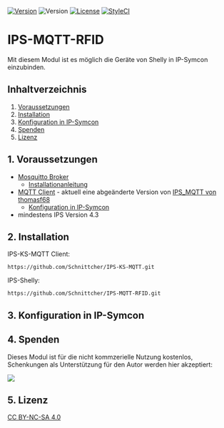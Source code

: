 [![Version](https://img.shields.io/badge/Symcon-PHPModul-red.svg)](https://www.symcon.de/service/dokumentation/entwicklerbereich/sdk-tools/sdk-php/)
![Version](https://img.shields.io/badge/Symcon%20Version-4.3%20%3E-blue.svg)
[![License](https://img.shields.io/badge/License-CC%20BY--NC--SA%204.0-green.svg)](https://creativecommons.org/licenses/by-nc-sa/4.0/)
[![StyleCI](https://styleci.io/repos/152767193/shield?style=flat)](https://styleci.io/repos/152767193)

# IPS-MQTT-RFID
   Mit diesem Modul ist es möglich die Geräte von Shelly in IP-Symcon einzubinden.
 
   ## Inhaltverzeichnis
   1. [Voraussetzungen](#1-voraussetzungen)
   2. [Installation](#2-installation)
   3. [Konfiguration in IP-Symcon](#3-konfiguration-in-ip-symcon)
   4. [Spenden](#5-spenden)
   5. [Lizenz](#6-lizenz)
   
## 1. Voraussetzungen

* [Mosquitto Broker](https://mosquitto.org) 
    * [Installationanleitung](https://schnittcher.info/blog/installation-mosquitto-broker/)
* [MQTT Client](https://github.com/Schnittcher/IPS-KS-MQTT) - aktuell eine abgeänderte Version von [IPS_MQTT von thomasf68](https://github.com/thomasf68/IPS_MQTT)
    * [Konfiguration in IP-Symcon](https://schnittcher.info/blog/einrichtung-des-mqtt-clients-in-ip-symcon/)
* mindestens IPS Version 4.3

## 2. Installation

IPS-KS-MQTT Client:
```
https://github.com/Schnittcher/IPS-KS-MQTT.git
```

IPS-Shelly:
```
https://github.com/Schnittcher/IPS-MQTT-RFID.git
```

## 3. Konfiguration in IP-Symcon


## 4. Spenden

Dieses Modul ist für die nicht kommzerielle Nutzung kostenlos, Schenkungen als Unterstützung für den Autor werden hier akzeptiert:    

<a href="https://www.paypal.com/cgi-bin/webscr?cmd=_s-xclick&hosted_button_id=EK4JRP87XLSHW" target="_blank"><img src="https://www.paypalobjects.com/de_DE/DE/i/btn/btn_donate_LG.gif" border="0" /></a>

## 5. Lizenz

[CC BY-NC-SA 4.0](https://creativecommons.org/licenses/by-nc-sa/4.0/)